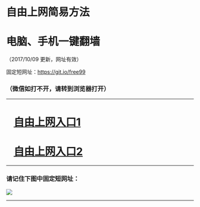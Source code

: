 ﻿# 自由上网简易方法

# 电脑、手机一键翻墙

（2017/10/09 更新，网址有效）

固定短网址：https://git.io/free99

### （微信如打不开，请转到浏览器打开）


***





# &nbsp;&nbsp; <a href="http://ft2393317245.fwq-tz-1001.info/fwqtz01.html?t=100900120222 " target="_blank">自由上网入口1</a>
# &nbsp;&nbsp; <a href="http://ft156718282.fwq-tz-1002.info/fwqtz02.html?t=100900111948 " target="_blank">自由上网入口2</a>
***

### 请记住下图中固定短网址：

<img src="https://s3-us-west-2.amazonaws.com/fwq-1001/yjfq-20170905okok.png" /> 


***

